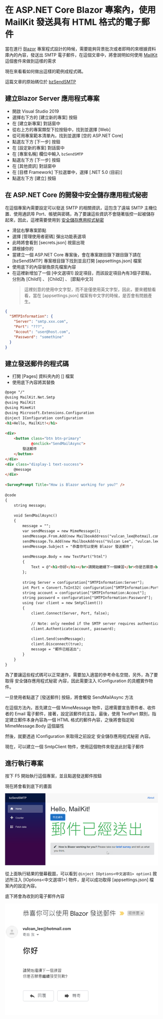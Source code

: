 # 在 ASP.NET Core Blazor 專案內，使用 MailKit 發送具有 HTML 格式的電子郵件

當在進行 [Blazor](https://docs.microsoft.com/zh-tw/aspnet/core/blazor/?view=aspnetcore-5.0&WT.mc_id=DT-MVP-5002220) 專案程式設計的時候，需要能夠背景批次或者即時的來根據資料庫內的內容，發送出 SMTP 電子郵件，在這個文章中，將會說明如何使用 [MailKit](https://github.com/jstedfast/MimeKit) 這個套件來做到這樣的需求

現在來看看如何做出這樣的範例成程式碼。

這篇文章的原始碼位於 [bzSendSMTP](https://github.com/vulcanlee/CSharp2021/tree/main/bzSendSMTP)

## 建立Blazor Server 應用程式專案

* 開啟 Visual Studio 2019
* 選擇右下方的 [建立新的專案] 按鈕
* 在 [建立新專案] 對話窗中
* 從右上方的專案類型下拉按鈕中，找到並選擇 [Web]
* 從可用專案範本清單內，找到並選擇 [空的 ASP.NET Core]
* 點選左下方 [下一步] 按鈕
* 在 [設定新的專案] 對話窗中
* 在 [專案名稱] 欄位中輸入 `bzSendSMTP`
* 點選左下方 [下一步] 按鈕
* 在 [其他資訊] 對話窗中
* 在 [目標 Framework] 下拉選單中，選擇 [.NET 5.0 (目前)]
* 點選左下方 [建立] 按鈕

## 在 ASP.NET Core 的開發中安全儲存應用程式秘密

在這個專案內需要設定可以發送 SMTP 的相關資訊，這包含了遠端 SMTP 主機位置、使用通訊埠 Port、帳號與密碼，為了要讓這些資訊不會隨著版控一起被儲存起來，因此，這裡需要使用到 [安全儲存應用程式秘密](https://docs.microsoft.com/zh-tw/aspnet/core/security/app-secrets?view=aspnetcore-5.0&tabs=windows&WT.mc_id=DT-MVP-5002220)

* 滑鼠右擊專案節點
* 選擇 [管理使用者密碼] 彈出功能表選項
* 此時將會看到 [secrets.json] 視窗出現
* 請根據你的
* 當建立一個 ASP.NET Core 專案後，會在專案跟目錄下跟目錄下請在 [bzSendSMTP] 專案根目錄下找到並且打開 [appsettings.json] 檔案
* 使用底下的內容替換原先檔案內容
* 在這裡新增加了一個 [中文選項1] 設定項目，而該設定項目內有3個子節點，分別為 [Child1] 、 [Child2] 、 [節點中文3]
  > 這裡刻意的使用中文字型，而不是僅使用英文字型，因此，要來體驗看看，當在 [appsettings.json] 檔案有中文字的時候，是否會有問題產生。

```json
{
  "SMTPInformation": {
    "Server": "smtp.xxx.com",
    "Port": "???",
    "Accout": "user@host.com",
    "Password": "somethine"
  }
}
```

## 建立發送郵件的程式碼

* 打開 [Pages] 資料夾內的 [] 檔案
* 使用底下內容將其替換

```html
@page "/"
@using MailKit.Net.Smtp
@using MailKit
@using MimeKit
@using Microsoft.Extensions.Configuration
@inject IConfiguration configuration
<h1>Hello, MailKit!</h1>

<div>
    <button class="btn btn-primary"
            @onclick="SendMailAsync">
        發送郵件
    </button>
</div>
<div class="display-1 text-success">
    @message
</div>

<SurveyPrompt Title="How is Blazor working for you?" />

@code
{
    string message;

    void SendMailAsync()
    {
        message = "";
        var sendMessage = new MimeMessage();
        sendMessage.From.Add(new MailboxAddress("vulcan_lee@hotmail.com", "vulcan_lee@hotmail.com"));
        sendMessage.To.Add(new MailboxAddress("Vulcan Lee", "vulcan.lee@gmail.com"));
        sendMessage.Subject = "恭喜你可以使用 Blazor 發送郵件";

        sendMessage.Body = new TextPart("html")
        {
            Text = @"<h1>你好</h1></br>請開始繼續下一個練習</br>你是否願意<b>繼續</b>接受挑戰?"
        };

        string Server = configuration["SMTPInformation:Server"];
        int Port = Convert.ToInt32( configuration["SMTPInformation:Port"]);
        string account = configuration["SMTPInformation:Accout"];
        string password = configuration["SMTPInformation:Password"];
        using (var client = new SmtpClient())
        {
            client.Connect(Server, Port, false);

            // Note: only needed if the SMTP server requires authentication
            client.Authenticate(account, password);

            client.Send(sendMessage);
            client.Disconnect(true);
            message = "郵件已經送出";
        }
    }
}
```

為了要讓這些程式碼可以正常運作，需要加入適當的參考命名空間，另外，為了要取得 安全儲存應用程式秘密 內容，因此需要注入 IConfiguration 的具體實作物件。

一旦使用者點選了 [發送郵件] 按鈕，將會觸發 SendMailAsync 方法

在這個方法內，首先建立一個 MimeMessage 物件，這裡需要宣告寄件者、收件者的 Email 電子郵件，接著，設定該郵件的主旨，最後，使用 TextPart 類別，指定建立郵件本身內容為一個 HTML 格式的郵件內容，之後將會指定給 MimeMessage.Body 這個屬性

然後，就要透過 IConfiguration 來取得之前設定 安全儲存應用程式秘密 內容。

現在，可以建立一個 SmtpClient 物件，使用這個物件來發送此封電子郵件

## 進行執行專案

按下 F5 開始執行這個專案，並且點選發送郵件按鈕

現在將會看到底下的畫面

![](../Images/Csharp917.png)

從上面執行結果的螢幕截圖，可以看到 `@inject IOptions<中文選項1> option1` 敘述所注入 [IOptions<中文選項1>] 物件，是可以成功取得  [appsettings.json] 檔案內的設定內容。

底下將會為收到的電子郵件內容

![](../Images/Csharp916.png)


